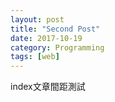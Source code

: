 ```yaml
---
layout: post
title: "Second Post"
date: 2017-10-19
category: Programming
tags: [web]
---
```


index文章間距測試